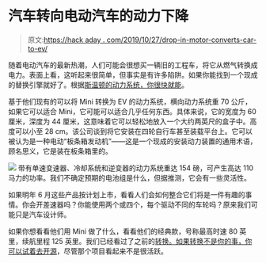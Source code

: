 # 汽车转向电动汽车的动力下降

> 原文:[https://hack aday . com/2019/10/27/drop-in-motor-converts-car-to-ev/](https://hackaday.com/2019/10/27/drop-in-motor-converts-car-to-ev/)

随着电动汽车的最新热潮，人们可能会很想买一辆旧的工程车，将它从燃气转换成电力。表面上看，这听起来很简单，但事实是有许多陷阱。如果你能找到一个现成的替换引擎就好了。根据[斯温顿的动力系统，你很快就能](https://swindonpowertrain.com/uk/news.aspx)。

基于他们现有的可以将 Mini 转换为 EV 的动力系统，横向动力系统重 70 公斤，如果它可以适合 Mini，它可能可以适合几乎任何东西。具体来说，它的宽度为 60 厘米，深度为 44 厘米，这意味着它可以轻松地放入一个大约两英尺的盒子中。高度可以小至 28 cm。该公司谈到将它安装在四轮自行车甚至装载平台上。它可以被认为是一种电动“板条箱发动机”——这是一个现成的安装动力装置的通用术语，顾名思义，它是装在板条箱里的。

[![](../Images/b0e12962630dc32bd6e99957970f79af.png)](https://hackaday.com/wp-content/uploads/2019/10/evcrate_detail.png) 带有单速变速器、冷却系统和逆变器的动力系统重达 154 磅，可产生高达 110 马力的功率。我们不确定预期的电池组是什么，但据推测，它会有一些灵活性。

如果明年 6 月这些产品按计划上市，看看人们会如何整合它们将是一件有趣的事情。你会开差速器吗？你能使用两个或四个，每个驱动不同的车轮吗？原来我们可能只是汽车设计师。

如果你想看看他们用 Mini 做了什么，看看他们的经典款，号称最高时速 80 英里，续航里程 125 英里。我们已经看过了之前的[转换。如果转换不是你的事，你可以试着去](https://hackaday.com/2019/01/04/why-converting-classic-cars-to-electric-drive-is-a-thing/)[开源](https://hackaday.com/2014/06/11/open-source-electric-car-carben-produces-no-carbon/)，尽管那个项目看起来不是很活跃。